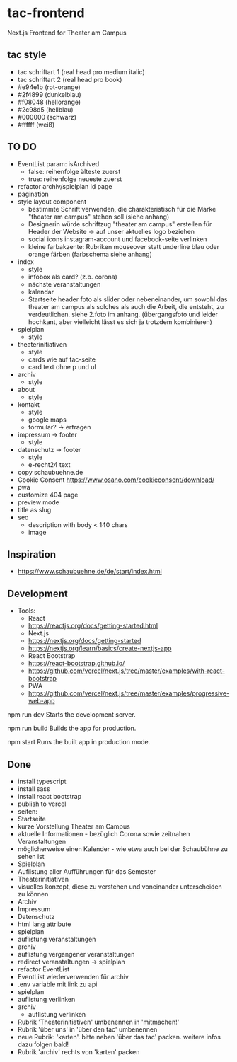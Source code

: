 # tac-frontend
Next.js Frontend for Theater am Campus

## tac style
- tac schriftart 1  (real head pro medium italic)
- tac schriftart 2  (real head pro book)
- #e94e1b (rot-orange)
- #2f4899 (dunkelblau)
- #f08048 (hellorange)
- #2c98d5 (hellblau)
- #000000 (schwarz)
- #ffffff (weiß)

## TO DO
- EventList param: isArchived
  - false: reihenfolge älteste zuerst
  - true: reihenfolge neueste zuerst
- refactor archiv/spielplan id page
- pagination
- style layout component
  - bestimmte Schrift verwenden, die charakteristisch für die Marke "theater am campus" stehen soll (siehe anhang)
  - Designerin würde schriftzug "theater am campus" erstellen für Header der Website -> auf unser aktuelles logo beziehen
  - social icons instagram-account und facebook-seite verlinken
  - kleine farbakzente: Rubriken mouseover statt underline blau oder orange färben (farbschema siehe anhang)
- index
  - style
  - infobox als card? (z.b. corona)
  - nächste veranstaltungen
  - kalendar
  - Startseite header foto als slider oder nebeneinander, um sowohl das theater am campus als solches als auch die Arbeit, die entsteht, zu verdeutlichen. siehe 2.foto im anhang. (übergangsfoto und leider hochkant, aber vielleicht lässt es sich ja trotzdem kombinieren)
- spielplan
  - style 
- theaterinitiativen
  - style
  - cards wie auf tac-seite
  - card text ohne p und ul
- archiv
  - style 
- about
  - style
- kontakt
  - style 
  - google maps
  - formular? -> erfragen 
- impressum -> footer
  - style 
- datenschutz -> footer
  - style 
  - e-recht24 text
- copy schaubuehne.de
- Cookie Consent https://www.osano.com/cookieconsent/download/
- pwa 
- customize 404 page
- preview mode
- title as slug
- seo
  - description with body < 140 chars
  - image

## Inspiration
- https://www.schaubuehne.de/de/start/index.html

## Development
- Tools:
  - React
   - https://reactjs.org/docs/getting-started.html
  - Next.js
   - https://nextjs.org/docs/getting-started
   - https://nextjs.org/learn/basics/create-nextjs-app
  - React Bootstrap
   - https://react-bootstrap.github.io/
   - https://github.com/vercel/next.js/tree/master/examples/with-react-bootstrap
  - PWA 
   - https://github.com/vercel/next.js/tree/master/examples/progressive-web-app

npm run dev
Starts the development server.

npm run build
Builds the app for production.

npm start
Runs the built app in production mode.

## Done
- install typescript
- install sass
- install react bootstrap
- publish to vercel
- seiten:
 - Startseite
  - kurze Vorstellung Theater am Campus
  - aktuelle Informationen - bezüglich Corona sowie zeitnahen Veranstaltungen
  - möglicherweise einen Kalender - wie etwa auch bei der Schaubühne zu sehen ist
 - Spielplan
  - Auflistung aller Aufführungen für das Semester
 - Theaterinitiativen
  - visuelles konzept, diese zu verstehen und voneinander unterscheiden zu können  
 - Archiv
 - Impressum
 - Datenschutz
- html lang attribute
- spielplan
 - auflistung veranstaltungen
- archiv
 - auflistung vergangener veranstaltungen
- redirect veranstaltungen -> spielplan
- refactor EventList
- EventList wiederverwenden für archiv
- .env variable mit link zu api
- spielplan
 - auflistung verlinken
- archiv
  - auflistung verlinken
- Rubrik 'Theaterinitiativen' umbenennen in 'mitmachen!'
- Rubrik 'über uns' in 'über den tac' umbenennen
- neue Rubrik: 'karten'. bitte neben 'über das tac' packen. weitere infos dazu folgen bald!
- Rubrik 'archiv' rechts von 'karten' packen